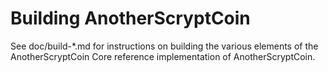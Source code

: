 Building AnotherScryptCoin
================

See doc/build-*.md for instructions on building the various
elements of the AnotherScryptCoin Core reference implementation of AnotherScryptCoin.
